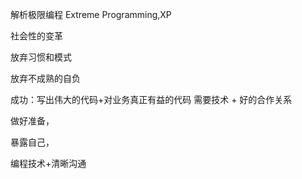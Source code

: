 解析极限编程
Extreme Programming,XP

社会性的变革

放弃习惯和模式

放弃不成熟的自负

成功：写出伟大的代码+对业务真正有益的代码
需要技术 + 好的合作关系

做好准备，

暴露自己，

编程技术+清晰沟通


